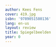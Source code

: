 ```yaml
---
author: Kees Fens
cover: 419.jpg
isbn: '9789051580136'
lang: en-us
layout: review
title: Spiegelbeelden
year: 0
---
```


